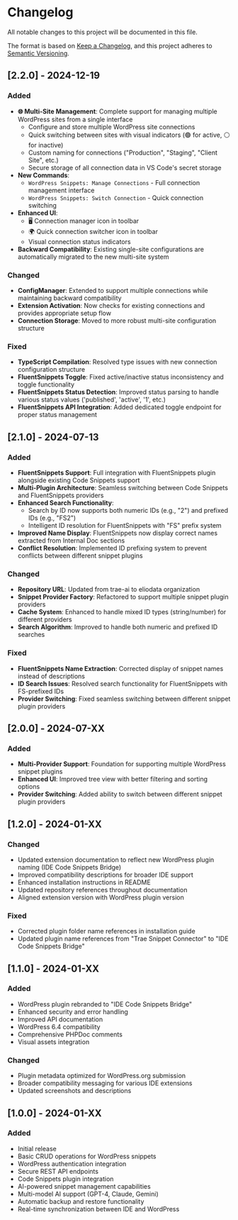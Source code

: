 # Changelog

All notable changes to this project will be documented in this file.

The format is based on [Keep a Changelog](https://keepachangelog.com/en/1.0.0/),
and this project adheres to [Semantic Versioning](https://semver.org/spec/v2.0.0.html).

## [2.2.0] - 2024-12-19

### Added
- **🌐 Multi-Site Management**: Complete support for managing multiple WordPress sites from a single interface
  - Configure and store multiple WordPress site connections
  - Quick switching between sites with visual indicators (🟢 for active, ⚪ for inactive)
  - Custom naming for connections ("Production", "Staging", "Client Site", etc.)
  - Secure storage of all connection data in VS Code's secret storage
- **New Commands**:
  - `WordPress Snippets: Manage Connections` - Full connection management interface
  - `WordPress Snippets: Switch Connection` - Quick connection switching
- **Enhanced UI**:
  - 🖥️ Connection manager icon in toolbar
  - 🌍 Quick connection switcher icon in toolbar
  - Visual connection status indicators
- **Backward Compatibility**: Existing single-site configurations are automatically migrated to the new multi-site system

### Changed
- **ConfigManager**: Extended to support multiple connections while maintaining backward compatibility
- **Extension Activation**: Now checks for existing connections and provides appropriate setup flow
- **Connection Storage**: Moved to more robust multi-site configuration structure

### Fixed
- **TypeScript Compilation**: Resolved type issues with new connection configuration structure
- **FluentSnippets Toggle**: Fixed active/inactive status inconsistency and toggle functionality
- **FluentSnippets Status Detection**: Improved status parsing to handle various status values ('published', 'active', '1', etc.)
- **FluentSnippets API Integration**: Added dedicated toggle endpoint for proper status management

## [2.1.0] - 2024-07-13

### Added
- **FluentSnippets Support**: Full integration with FluentSnippets plugin alongside existing Code Snippets support
- **Multi-Plugin Architecture**: Seamless switching between Code Snippets and FluentSnippets providers
- **Enhanced Search Functionality**: 
  - Search by ID now supports both numeric IDs (e.g., "2") and prefixed IDs (e.g., "FS2")
  - Intelligent ID resolution for FluentSnippets with "FS" prefix system
- **Improved Name Display**: FluentSnippets now display correct names extracted from Internal Doc sections
- **Conflict Resolution**: Implemented ID prefixing system to prevent conflicts between different snippet plugins

### Changed
- **Repository URL**: Updated from trae-ai to eliodata organization
- **Snippet Provider Factory**: Refactored to support multiple snippet plugin providers
- **Cache System**: Enhanced to handle mixed ID types (string/number) for different providers
- **Search Algorithm**: Improved to handle both numeric and prefixed ID searches

### Fixed
- **FluentSnippets Name Extraction**: Corrected display of snippet names instead of descriptions
- **ID Search Issues**: Resolved search functionality for FluentSnippets with FS-prefixed IDs
- **Provider Switching**: Fixed seamless switching between different snippet plugin providers

## [2.0.0] - 2024-07-XX

### Added
- **Multi-Provider Support**: Foundation for supporting multiple WordPress snippet plugins
- **Enhanced UI**: Improved tree view with better filtering and sorting options
- **Provider Switching**: Added ability to switch between different snippet plugin providers

## [1.2.0] - 2024-01-XX

### Changed
- Updated extension documentation to reflect new WordPress plugin naming (IDE Code Snippets Bridge)
- Improved compatibility descriptions for broader IDE support
- Enhanced installation instructions in README
- Updated repository references throughout documentation
- Aligned extension version with WordPress plugin version

### Fixed
- Corrected plugin folder name references in installation guide
- Updated plugin name references from "Trae Snippet Connector" to "IDE Code Snippets Bridge"

## [1.1.0] - 2024-01-XX

### Added
- WordPress plugin rebranded to "IDE Code Snippets Bridge"
- Enhanced security and error handling
- Improved API documentation
- WordPress 6.4 compatibility
- Comprehensive PHPDoc comments
- Visual assets integration

### Changed
- Plugin metadata optimized for WordPress.org submission
- Broader compatibility messaging for various IDE extensions
- Updated screenshots and descriptions

## [1.0.0] - 2024-01-XX

### Added
- Initial release
- Basic CRUD operations for WordPress snippets
- WordPress authentication integration
- Secure REST API endpoints
- Code Snippets plugin integration
- AI-powered snippet management capabilities
- Multi-model AI support (GPT-4, Claude, Gemini)
- Automatic backup and restore functionality
- Real-time synchronization between IDE and WordPress